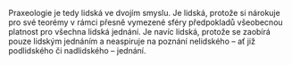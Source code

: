 Praxeologie je tedy lidská ve dvojím smyslu.<break time="0.3s" /> Je lidská, protože si nárokuje pro své teorémy v rámci přesně vymezené sféry předpokladů všeobecnou platnost pro všechna lidská jednání.<break time="0.3s" /> Je navíc lidská, protože se zaobírá pouze lidským jednáním a neaspiruje na poznání nelidského – ať již podlidského či nadlidského – jednání.

